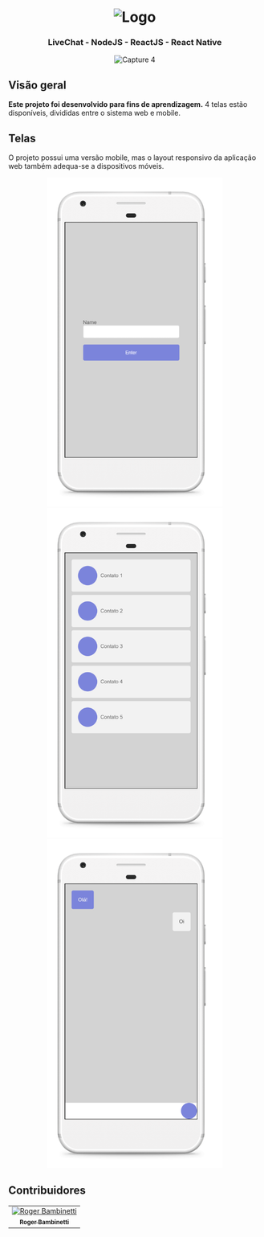 
<h1 align="center">
<img
		width="200"
		alt="Logo"
		src="https://github.com/RogerBambinetti/tindev-nodejs-reactjs-react-native/blob/master/mobile/src/assets/logo%403x.png">
</h1>
<h3 align="center">
	LiveChat - NodeJS - ReactJS - React Native
</h3>

<p align="center">
<img
		width="700"
		alt="Capture 4"
		src="https://github.com/RogerBambinetti/tindev-nodejs-reactjs-react-native/blob/master/preview/Screenshot0.png">
</p>

## Visão geral

**Este projeto foi desenvolvido para fins de aprendizagem.** 4 telas estão disponíveis, divididas entre o sistema web e mobile.


## Telas

O projeto possui uma versão mobile, mas o layout responsivo da aplicação web também adequa-se a dispositivos móveis.

<p align="center">
<img
		width="350"
		alt="Capture 1"
		src="https://github.com/RogerBambinetti/devradar-nodejs-reactjs-react-native/blob/master/preview/Screenshot1.png">
<img
		width="350"
		alt="Capture 2"
		src="https://github.com/RogerBambinetti/devradar-nodejs-reactjs-react-native/blob/master/preview/Screenshot2.png">
<img
		width="350"
		alt="Capture 3"
		src="https://github.com/RogerBambinetti/devradar-nodejs-reactjs-react-native/blob/master/preview/Screenshot3.png">



## Contribuidores

<table>
  <tr>
<td align="center"><a href=""><img src="https://avatars0.githubusercontent.com/u/50684839?s=460&v=4" width="100px;" alt="Roger Bambinetti"/><br /><sub><b>Roger Bambinetti</b></sub></a></td>
  </tr>
</table>
